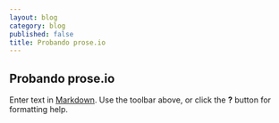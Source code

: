 ```yaml
---
layout: blog
category: blog
published: false
title: Probando prose.io
---
```


## Probando prose.io

Enter text in [Markdown](http://daringfireball.net/projects/markdown/). Use the toolbar above, or click the **?** button for formatting help.
